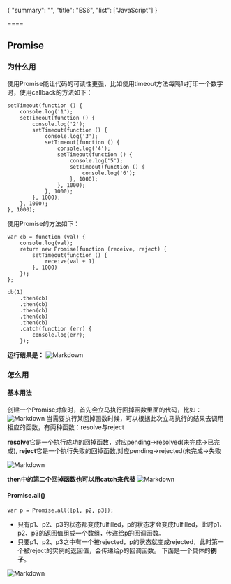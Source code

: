 
{
    "summary": "",
    "title": "ES6",
    "list": ["JavaScript"]
}

====



## Promise
### 为什么用
使用Promise能让代码的可读性更强，比如使用timeout方法每隔1s打印一个数字时，使用callback的方法如下：

    setTimeout(function () {
        console.log('1');
        setTimeout(function () {
            console.log('2');
            setTimeout(function () {
                console.log('3');
                setTimeout(function () {
                    console.log('4');
                    setTimeout(function () {
                        console.log('5');
                        setTimeout(function () {
                            console.log('6');
                        }, 1000);
                    }, 1000);
                }, 1000);
            }, 1000);
        }, 1000);
    }, 1000);

使用Promise的方法如下：
        
    var cb = function (val) {
        console.log(val);
        return new Promise(function (receive, reject) {
            setTimeout(function () {
                receive(val + 1)
            }, 1000)
        });
    };

    cb(1)
        .then(cb)
        .then(cb)
        .then(cb)
        .then(cb)
        .then(cb)
        .catch(function (err) {
            console.log(err);
        });

**运行结果是：**
![Markdown](http://i1.piimg.com/593460/48b9114256b76db6.png)

### 怎么用
#### 基本用法
创建一个Promise对象时，首先会立马执行回掉函数里面的代码，比如：
![Markdown](http://i1.piimg.com/593460/ee6c5842cfb503da.png)
当需要执行某回掉函数时候，可以根据此次立马执行的结果去调用相应的函数，有两种函数：resolve与reject

**resolve**它是一个执行成功的回掉函数，对应pending->resolved(未完成->已完成), 
**reject**它是一个执行失败的回掉函数,对应pending->rejected(未完成->失败

![Markdown](http://i1.piimg.com/593460/5c171dd848210bfb.png)

**then中的第二个回掉函数也可以用catch来代替**
![Markdown](http://i1.piimg.com/593460/8e0183289c7cde2d.png)
    

#### Promise.all()

    var p = Promise.all([p1, p2, p3]);
    
- 只有p1、p2、p3的状态都变成fulfilled，p的状态才会变成fulfilled，此时p1、p2、p3的返回值组成一个数组，传递给p的回调函数。
- 只要p1、p2、p3之中有一个被rejected，p的状态就变成rejected，此时第一个被reject的实例的返回值，会传递给p的回调函数。
下面是一个具体的**例子**。

![Markdown](http://i1.piimg.com/593460/65191f164676f947.png)
  